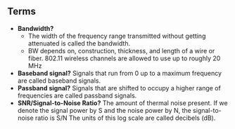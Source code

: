 ## Terms
- **Bandwidth?**
  - The width of the frequency range transmitted without getting attenuated is called the bandwidth.
  - BW depends on, construction, thickness, and length of a wire or fiber. 802.11 wireless channels are allowed to use up to roughly 20 MHz
- **Baseband signal?** Signals that run from 0 up to a maximum frequency are called baseband signals.
- **Passband signal?** Signals that are shifted to occupy a higher range of frequencies are called passband signals.
- **SNR/Signal-to-Noise Ratio?** The amount of thermal noise present. If we denote the signal power by S and the noise power by N, the signal-to-noise ratio is S/N The units of this log scale are called decibels (dB).


